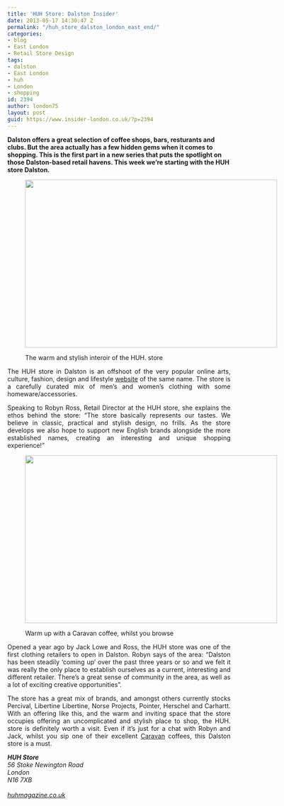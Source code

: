 ```yaml
---
title: 'HUH Store: Dalston Insider'
date: 2013-05-17 14:30:47 Z
permalink: "/huh_store_dalston_london_east_end/"
categories:
- blog
- East London
- Retail Store Design
tags:
- dalston
- East London
- huh
- London
- shopping
id: 2394
author: london75
layout: post
guid: https://www.insider-london.co.uk/?p=2394
---
```


**Dalston offers a great selection of coffee shops, bars, resturants and clubs. But the area actually has a few hidden gems when it comes to shopping. This is the first part in a new series that puts the spotlight on those Dalston-based retail havens. This week we&#8217;re starting with the HUH store Dalston.**<figure id="attachment_2399" style="width: 569px" class="wp-caption alignnone">

[<img class="size-full wp-image-2399" alt="" src="/wp-content/uploads/2012/11/dalston-shops-east-london-shoreditch.jpg" width="569" height="379" />](/wp-content/uploads/2012/11/dalston-shops-east-london-shoreditch.jpg)<figcaption class="wp-caption-text">The warm and stylish interoir of the HUH. store</figcaption></figure>

<p style="text-align: justify;">
  The HUH store in Dalston is an offshoot of the very popular online arts, culture, fashion, design and lifestyle <a href="www.huhmagazine.co.uk">website</a> of the same name. The store is a carefully curated mix of men&#8217;s and women&#8217;s clothing with some homeware/accessories.
</p>

<p style="text-align: justify;">
  Speaking to Robyn Ross, Retail Director at the HUH store, she explains the ethos behind the store: “The store basically represents our tastes. We believe in classic, practical and stylish design, no frills. As the store develops we also hope to support new English brands alongside the more established names, creating an interesting and unique shopping experience!”
</p><figure id="attachment_2451" style="width: 569px" class="wp-caption alignnone">

[<img class=" wp-image-2451 " alt="" src="/wp-content/uploads/2012/11/huh_store_dalston_insider_london.jpg" width="569" height="379" />](/wp-content/uploads/2012/11/huh_store_dalston_insider_london.jpg)<figcaption class="wp-caption-text">Warm up with a Caravan coffee, whilst you browse</figcaption></figure>

<p style="text-align: justify;">
  Opened a year ago by Jack Lowe and Ross, the HUH store was one of the first clothing retailers to open in Dalston. Robyn says of the area: “Dalston has been steadily &#8216;coming up&#8217; over the past three years or so and we felt it was really the only place to establish ourselves as a current, interesting and different retailer. There&#8217;s a great sense of community in the area, as well as a lot of exciting creative opportunities”.
</p>

<p style="text-align: justify;">
  The store has a great mix of brands, and amongst others currently stocks Percival, Libertine Libertine, Norse Projects, Pointer, Herschel and Carhartt. With an offering like this, and the warm and inviting space that the store occupies offering an uncomplicated and stylish place to shop, the HUH. store is definitely worth a visit. Even if it&#8217;s just for a chat with Robyn and Jack, whilst you sip one of their excellent <a href="http://caravanonexmouth.co.uk/">Caravan</a> coffees, this Dalston store is a must.
</p>

<address>
  <strong>HUH Store</strong>
</address>

<address>
  <em>56 Stoke Newington Road</em><br /> <em>London</em><br /> <em>N16 7XB</em>
</address>

<address>
   
</address>

<address>
  <a href="http://www.huhmagazine.co.uk">huhmagazine.co.uk</a>
</address>

<address>
   
</address>
